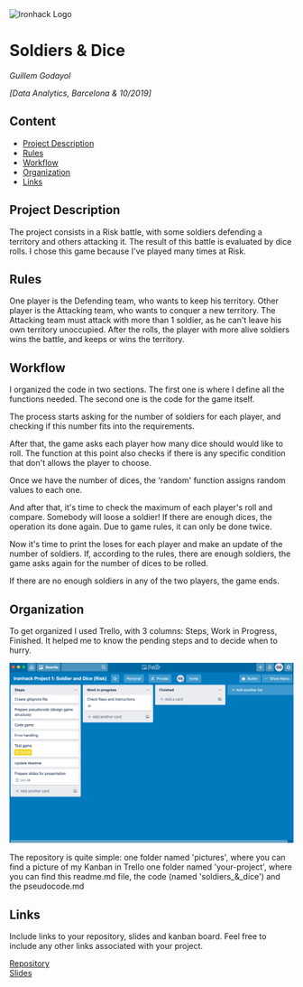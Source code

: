 <img src="https://bit.ly/2VnXWr2" alt="Ironhack Logo" width="100"/>

# Soldiers & Dice
*Guillem Godayol*

*[Data Analytics, Barcelona & 10/2019]*

## Content
- [Project Description](#project-description)
- [Rules](#rules)
- [Workflow](#workflow)
- [Organization](#organization)
- [Links](#links)

## Project Description
The project consists in a Risk battle, with some soldiers defending a territory and others attacking it. The result of this battle is evaluated by dice rolls. I chose this game because I've played many times at Risk.

## Rules
One player is the Defending team, who wants to keep his territory.
Other player is the Attacking team, who wants to conquer a new territory.
The Attacking team must attack with more than 1 soldier, as he can't leave his own territory unoccupied.
After the rolls, the player with more alive soldiers wins the battle, and keeps or wins the territory.

## Workflow
I organized the code in two sections. The first one is where I define all the functions needed. The second one is the code for the game itself.

The process starts asking for the number of soldiers for each player, and checking if this number fits into the requirements.

After that, the game asks each player how many dice should would like to roll. The function at this point also checks if there is any specific condition that don't allows the player to choose.

Once we have the number of dices, the 'random' function assigns random values to each one.

And after that, it's time to check the maximum of each player's roll and compare. Somebody will loose a soldier! If there are enough dices, the operation its done again. Due to game rules, it can only be done twice.

Now it's time to print the loses for each player and make an update of the number of soldiers. If, according to the rules, there are enough soldiers, the game asks again for the number of dices to be rolled.

If there are no enough soldiers in any of the two players, the game ends.

## Organization
To get organized I used Trello, with 3 columns: Steps, Work in Progress, Finished.
It helped me to know the pending steps and to decide when to hurry.

<img src="https://github.com/GuillemGodayol/Project-Week-1-Build-Your-Own-Game/blob/master/pictures/Kanban%20Screenshot.png" alt="Trello screenshot" width="800"/>

The repository is quite simple: 
one folder named 'pictures', where you can find a picture of my Kanban in Trello
one folder named 'your-project', where you can find this readme.md file, the code (named 'soldiers_&_dice') and the pseudocode.md

## Links
Include links to your repository, slides and kanban board. Feel free to include any other links associated with your project.

[Repository](https://github.com/GuillemGodayol/Project-Week-1-Build-Your-Own-Game)  
[Slides](https://docs.google.com/presentation/d/1f72U4SY5-3CgZkUNhL2g0DEi7R8eKOEL1Wk3FORlM8s/edit?usp=sharing)  
 
